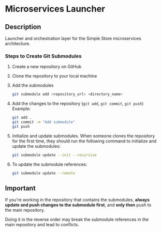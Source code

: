 # Microservices Launcher

## Description

Launcher and orchestration layer for the Simple Store microservices architecture.

### Steps to Create Git Submodules

1. Create a new repository on GitHub
2. Clone the repository to your local machine
3. Add the submodules

   ```bash
   git submodule add <repository_url> <directory_name>
   ```

4. Add the changes to the repository (`git add`, `git commit`, `git push`)  
   Example:

   ```bash
   git add .
   git commit -m "Add submodule"
   git push
   ```

5. Initialize and update submodules. When someone clones the repository for the first time, they should run the following command to initialize and update the submodules:

   ```bash
   git submodule update --init --recursive
   ```

6. To update the submodule references:

   ```bash
   git submodule update --remote
   ```

## Important

If you're working in the repository that contains the submodules, **always update and push changes to the submodule first**, and **only then** push to the main repository.

Doing it in the reverse order may break the submodule references in the main repository and lead to conflicts.

